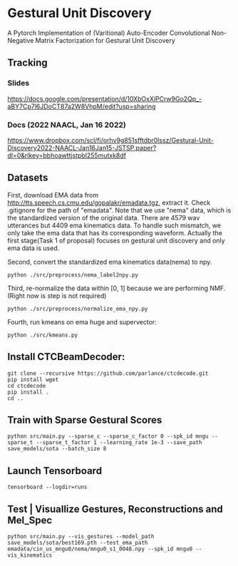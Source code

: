 # Gestural Unit Discovery

A Pytorch Implementation of (Varitional) Auto-Encoder Convolutional Non-Negative Matrix Factorization for Gestural Unit Discovery

## Tracking

### Slides

https://docs.google.com/presentation/d/10XbOxXiPCrw9Go2Qp_-aBY7Cp7l6JDoCT87a2W8VhpM/edit?usp=sharing

### Docs (2022 NAACL, Jan 16 2022)

https://www.dropbox.com/scl/fi/orhv9g851sfftdbr0lssz/Gestural-Unit-Discovery2022-NAACL-Jan16Jan15-JSTSP.paper?dl=0&rlkey=bbhoawttjstpbl255mutxk8df

## Datasets

First, download EMA data from http://tts.speech.cs.cmu.edu/gopalakr/emadata.tgz, extract it. Check .gitignore for the path of "emadata". Note that we use "nema" data, which is the standardized version of the original data. There are 4579 wav utterances but 4409 ema kinematics data. To handle such mismatch, we only take the ema data that has its corresponding waveform. Actually the first stage(Task 1 of proposal) focuses on gestural unit discovery and only ema data is used.  

Second, convert the standardized ema kinematics data(nema) to npy.

```
python ./src/preprocess/nema_label2npy.py
```

Third, re-normalize the data within [0, 1] because we are performing NMF. (Right now is step is not required)

```
python ./src/preprocess/normalize_ema_npy.py
```

Fourth, run kmeans on ema huge and supervector:

```
python ./src/kmeans.py
```

## Install CTCBeamDecoder:



```
git clone --recursive https://github.com/parlance/ctcdecode.git
pip install wget
cd ctcdecode
pip install .
cd ..
```

## Train with Sparse Gestural Scores


```
python src/main.py --sparse_c --sparse_c_factor 0 --spk_id mngu --sparse_t --sparse_t_factor 1 --learning_rate 1e-3 --save_path save_models/sota --batch_size 8
```

## Launch Tensorboard

```
tensorboard --logdir=runs
```


## Test | Visuallize Gestures, Reconstructions and Mel_Spec


```
python src/main.py --vis_gestures --model_path save_models/sota/best169.pth --test_ema_path emadata/cin_us_mngu0/nema/mngu0_s1_0048.npy --spk_id mngu0 --vis_kinematics
```

